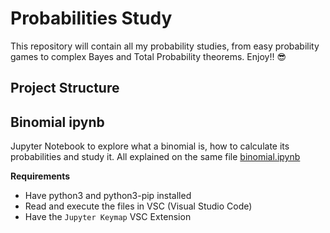 # Probabilities Study

This repository will contain all my probability studies, from easy probability games to complex Bayes and Total Probability theorems. Enjoy!! :sunglasses:

## Project Structure

## Binomial ipynb
Jupyter Notebook to explore what a binomial is, how to calculate its probabilities and study it. All explained on the same file [binomial.ipynb](binomial.ipynb)

**Requirements**
- Have python3 and python3-pip installed
- Read and execute the files in VSC (Visual Studio Code)
- Have the `Jupyter Keymap` VSC Extension
